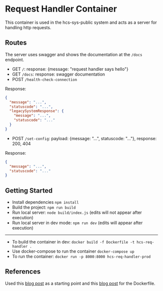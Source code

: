 # Request Handler Container

This container is used in the hcs-sys-public system and acts as a server for handling http requests.

## Routes

The server uses swagger and shows the documentation at the `/docs` endpoint.

- GET `/`: response: {message: "request handler says hello"}
- GET `/docs`: response: swagger documentation
- POST `/health-check-connection`

Response:

```json
{
  "message": "...",
  "statuscode": "...",
  "legacySystemResponse": {
    "message": "...",
    "statuscode": "..."
  }
}
```

- POST `/set-config`: payload: {message: "...", statuscode: "..."}, response: 200, 404

Response:

```json
{
  "message": "...",
  "statuscode": "..."
}
```

## Getting Started

- Install dependencies `npm install`
- Build the project: `npm run build`
- Run local server: `node build/index.js` (edits will not appear after execution)
- Run local server in dev mode: `npm run dev` (edits will appear after execution)

---

- To build the container in dev: `docker build -f Dockerfile -t hcs-req-handler .`
- Use docker-compose to run the container `docker-compose up`
- To run the container: `docker run -p 8000:8000 hcs-req-handler-prod`

## References

Used this [blog post](https://rsbh.dev/blog/rest-api-with-express-typescript) as a starting point and this [blog post](https://rsbh.dev/blog/rest-api-express-typescript-docker) for the Dockerfile.
